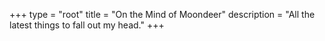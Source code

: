+++
type = "root"
title = "On the Mind of Moondeer"
description = "All the latest things to fall out my head."
+++